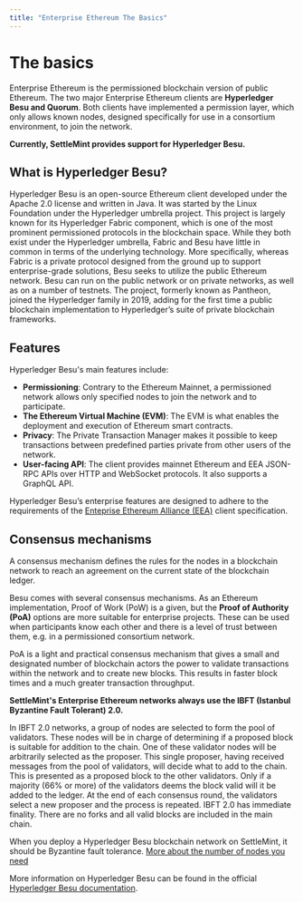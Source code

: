 ```yaml
---
title: "Enterprise Ethereum The Basics"
---
```


# The basics

Enterprise Ethereum is the permissioned blockchain version of public Ethereum. The two major Enterprise Ethereum clients are **Hyperledger Besu and Quorum**. Both clients have implemented a permission layer, which only allows known nodes, designed specifically for use in a consortium environment, to join the network.

**Currently, SettleMint provides support for Hyperledger Besu.**

## What is Hyperledger Besu?

Hyperledger Besu is an open-source Ethereum client developed under the Apache 2.0 license and written in Java. It was started by the Linux Foundation under the Hyperledger umbrella project. This project is largely known for its Hyperledger Fabric component, which is one of the most prominent permissioned protocols in the blockchain space. While they both exist under the Hyperledger umbrella, Fabric and Besu have little in common in terms of the underlying technology. More specifically, whereas Fabric is a private protocol designed from the ground up to support enterprise-grade solutions, Besu seeks to utilize the public Ethereum network. Besu can run on the public network or on private networks, as well as on a number of testnets. The project, formerly known as Pantheon, joined the Hyperledger family in 2019, adding for the first time a public blockchain implementation to Hyperledger’s suite of private blockchain frameworks.

## Features

Hyperledger Besu's main features include:

- **Permissioning**: Contrary to the Ethereum Mainnet, a permissioned network allows only specified nodes to join the network and to participate.
- **The Ethereum Virtual Machine (EVM)**: The EVM is what enables the deployment and execution of Ethereum smart contracts.
- **Privacy**: The Private Transaction Manager makes it possible to keep transactions between predefined parties private from other users of the network.
- **User-facing API**: The client provides mainnet Ethereum and EEA JSON-RPC APIs over HTTP and WebSocket protocols. It also supports a GraphQL API.

Hyperledger Besu’s enterprise features are designed to adhere to the requirements of the [Enteprise Ethereum Alliance (EEA)](https://entethalliance.org/) client specification.

## Consensus mechanisms

A consensus mechanism defines the rules for the nodes in a blockchain network to reach an agreement on the current state of the blockchain ledger.

Besu comes with several consensus mechanisms. As an Ethereum implementation, Proof of Work (PoW) is a given, but the **Proof of Authority (PoA)** options are more suitable for enterprise projects. These can be used when participants know each other and there is a level of trust between them, e.g. in a permissioned consortium network.

PoA is a light and practical consensus mechanism that gives a small and designated number of blockchain actors the power to validate transactions within the network and to create new blocks. This results in faster block times and a much greater transaction throughput.

**SettleMint's Enterprise Ethereum networks always use the IBFT (Istanbul Byzantine Fault Tolerant) 2.0.**

In IBFT 2.0 networks, a group of nodes are selected to form the pool of validators. These nodes will be in charge of determining if a proposed block is suitable for addition to the chain. One of these validator nodes will be arbitrarily selected as the proposer. This single proposer, having received messages from the pool of validators, will decide what to add to the chain. This is presented as a proposed block to the other validators. Only if a majority (66% or more) of the validators deems the block valid will it be added to the ledger. At the end of each consensus round, the validators select a new proposer and the process is repeated. IBFT 2.0 has immediate finality. There are no forks and all valid blocks are included in the main chain.

When you deploy a Hyperledger Besu blockchain network on SettleMint, it should be Byzantine fault tolerance. [More about the number of nodes you need](3_enterprise-ethereum-node-types.md)

More information on Hyperledger Besu can be found in the official [Hyperledger Besu documentation](https://besu.hyperledger.org/en/stable/).
